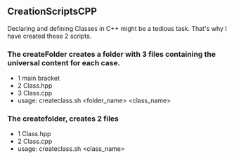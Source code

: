 ## CreationScriptsCPP
Declaring and defining Classes in C++ might be a tedious task. That's why I have created these 2 scripts.
### The createFolder creates a folder with 3 files containing the universal content for each case. 
  * 1 main bracket 
  * 2 Class.hpp
  * 3 Class.cpp
  * usage: createclass.sh <folder_name> <class_name>
### The createfolder, creates 2 files
  * 1 Class.hpp
  * 2 Class.cpp
  * usage: createclass.sh <class_name>

